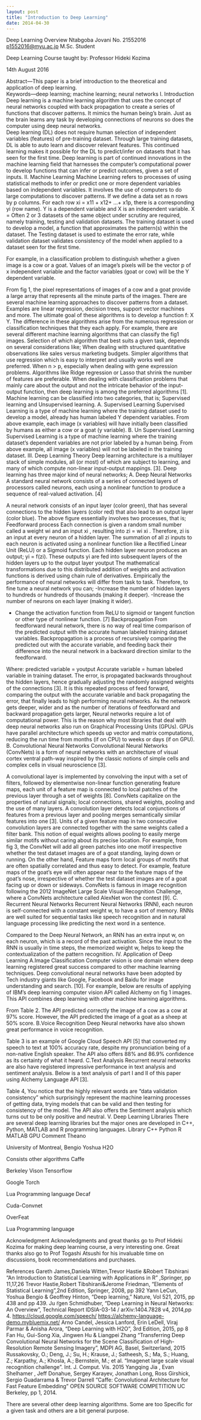 ```yaml
---
layout: post
title: "Introduction to Deep Learning"
date: 2014-04-30
---
```

Deep Learning Overview
Ntabgoba Jovani 
No. 21552016
p1552016@myu.ac.jp 
M.Sc. Student

Deep Learning Course                                                    taught by:
Professor Hideki Kozima                                                

14th August 2016


Abstract—This paper is a brief introduction to the theoretical and application of deep learning.  
Keywords—deep learning; machine learning; neural networks
I.	 Introduction 
Deep learning is a machine learning algorithm that uses the concept of neural networks coupled with back propagation to create a series of functions that discover patterns. It mimics the human being’s brain. Just as the brain learns any task by developing connections of neurons so does the computer using deep neural networks.  
Deep learning (DL) does not require human selection of independent variables (features) of pre-training dataset. Through large training datasets, DL is able to auto learn and discover relevant features. This continued learning makes it possible for the DL to predict/infer on datasets that it has seen for the first time.
Deep learning is part of continued innovations in the machine learning field that harnesses the computer’s computational power to develop functions that can infer or predict outcomes, given a set of inputs.
II.	Machine Learning
Machine Learning refers to processes of using statistical methods to infer or predict one or more dependent variables based on independent variables. It involves the use of computers to do large computations to discover patterns.
If we define a data set as n rows by p columns. For each row xi = x11 + x12+ …+ x1p, there is a corresponding yi (row name).  Y is a dependent variable and X is an independent variable. 
X = 
Often 2 or 3 datasets of the same object under scrutiny are required, namely training, testing and validation datasets. The training dataset is used to develop a model, a function that approximates the pattern(s) within the dataset. The Testing dataset is used to estimate the error rate, while validation dataset validates consistency of the model when applied to a dataset seen for the first time.


For example, in a classification problem to distinguish whether a given image is a cow or a goat. Values of an image’s pixels will be the vector p of x independent variable and the factor variables (goat or cow) will be the Y dependent variable.


From fig 1, the pixel representations of images of a cow and a goat provide a large array that represents all the minute parts of the images.
There are several machine learning approaches to discover patterns from a dataset. Examples are linear regression, decision trees, support vector machines and more. The ultimate goal of these algorithms is to develop a function f: X  Y.  The difference in these algorithms arise from the numerous regression or classification techniques that they each apply.
For example, there are several different machine learning algorithms that can classify the fig1 images. Selection of which algorithm that best suits a given task, depends on several considerations like;
When dealing with structured quantitative observations like sales versus marketing budgets. Simpler algorithms that use regression which is easy to interpret and usually works well are preferred.
When n > p, especially when dealing with gene expression problems. Algorithms like Ridge regression or Lasso that shrink the number of features are preferable. 
When dealing with classification problems that mainly care about the output and not the intricate behavior of the input-output function, then deep learning is among the preferred algorithms [1].
Machine learning can be classified into two categories, that is; Supervised learning and Unsupervised learning.
A.	Supervised Learning
Supervised Learning is a type of machine learning where the training dataset used to develop a model, already has human labeled Y dependent variables. From above example, each image (x variables) will have initially been classified by humans as either a cow or a goat (y variable).
B.	Un Supervised Learning
Supervised Learning is a type of machine learning where the training dataset’s dependent variables are not prior labeled by a human being. From above example, all image (x variables) will not be labeled in the training dataset.
III.	Deep Learning Theory
Deep learning architecture is a multilayer stack of simple modules, all (or most) of which are subject to learning, and many of which compute non-linear input-output mappings. [3]. 
Deep learning has three major kind of neural networks;
A.	Deep Neural Networks
A standard neural network consists of a series of connected layers of processors called neurons, each using a nonlinear function to produce a sequence of real-valued activation. [4]


A neural network consists of an input layer (color green), that has several connections to the hidden layers (color red) that also lead to an output layer (color blue).
The above figure essentially involves two processes, that is;
Feedforward process
Each connection is given a random small number called a weight wi and an input xi , resulting into zi = wi xi  . Therefore, zi is an input at every neuron of a hidden layer. The summation of all zi inputs to each neuron is activated using a nonlinear function like a Rectified Linear Unit (ReLU) or a Sigmoid function. Each hidden layer neuron produces an output;
yi = f(zi).   These outputs yi are fed into subsequent layers of the hidden layers up to the output layer youtput 
The mathematical transformations due to this distributed addition of weights and activation functions is derived using chain rule of derivatives.
Empirically the performance of neural networks will differ from task to task. Therefore, to fine tune a neural network you can;
-Increase the number of hidden layers to hundreds or hundreds of thousands (making it deeper).
-Increase the number of neurons on each layer (making it wider).
- Change the activation function from ReLU to sigmoid or tangent function or other type of nonlinear function. [7]
Backpropagation
	From feedforward neural network, there is no way of real time comparison of the predicted output with the accurate human labeled training dataset variables.
Backpropagation is a process of recursively comparing the predicted out with the accurate variable, and feeding back their difference into the neural network in a backward direction similar to the feedforward.
	
Where: predicted variable = youtput
                   Accurate variable = human labeled variable in training dataset.
The error,  is propagated backwards throughout the hidden layers, hence gradually adjusting the randomly assigned weights of the connections [3]. 
It is this repeated process of feed forward, comparing the output with the accurate variable and back propagating the error, that finally leads to high performing neural networks. 
As the network gets deeper, wider and as the number of iterations of feedforward and backward propagation gets larger, Neural networks require a lot of computational power. This is the reason why most libraries that deal with deep neural networks also run on Graphical Processing Units (GPUs). 
GPUs have parallel architecture which speeds up vector and matrix computations, reducing the run time from months (if on CPU) to weeks or days (if on GPU).
B.	Convolutional Neural Networks
Convolutional Neural Networks (ConvNets) is a form of neural networks with an architecture of visual cortex ventral path-way inspired by the classic notions of simple cells and complex cells in visual neuroscience [3].


A convolutional layer is implemented by convolving the input with a set of filters, followed by elementwise non-linear function generating feature maps, each unit of a feature map is connected to local patches of the previous layer through a set of weights [8].
ConvNets capitalize on the properties of natural signals; local connections, shared weights, pooling and the use of many layers. A convolution layer detects local conjunctions of features from a previous layer and pooling merges semantically similar features into one [3]. Units of a given feature map in two consecutive convolution layers are connected together with the same weights called a filter bank. 
This notion of equal weights allows pooling to easily merge similar motifs without caring about its precise location. For example, from fig 3, the ConvNet will add all green patches into one motif irrespective whether the test dataset images are of a goat standing, laying down or running. 
On the other hand, Feature maps form local groups of motifs that are often spatially correlated and thus easy to detect. For example, feature maps of the goat’s eye will often appear near to the feature maps of the goat’s nose, irrespective of whether the test dataset images are of a goat facing up or down or sideways.
ConvNets is famous in image recognition following the 2012 ImageNet Large Scale Visual Recognition Challenge, where a ConvNets architecture called AlexNet won the contest [9].
C.	Recurrent Neural Networks
Recurrent Neural Networks (RNN), each neuron is self-connected with a constant weight w, to have a sort of memory. RNNs are well suited for sequential tasks like speech recognition and in natural language processing like predicting the next word in a sentence.

Compared to the Deep Neural Network, an RNN has an extra input w, on each neuron, which is a record of the past activation. Since the input to the RNN is usually in time steps, the memorized weight w, helps to keep the contextualization of the pattern recognition.
IV.	Application of Deep Learning 
A.Image Classification
Computer vision is one domain where deep learning registered great success compared to other machine learning techniques. Deep convolutional neural networks have been adopted by Tech industry giants like Google, Facebook and Baidu for image understanding and search. [10].
For example, below are results of applying of IBM’s deep learning computer vision API called Alchemy on fig 1 images. This API combines deep learning with other machine learning algorithms.
          

From Table 2. The API predicted correctly the image of a cow as a cow at 97% score. However, the API predicted the image of a goat as a sheep at 50% score. 
B.Voice Recognition
Deep Neural networks have also shown great performance in voice recognition.

 

Table 3 is an example of Google Cloud Speech API [5] that converted my speech to text at 100% accuracy rate, despite my pronunciation being of a non-native English speaker. The API also offers 88% and 86.9% confidence as its certainty of what it heard.
C.Text Analysis
Recurrent neural networks are also have registered impressive performance in text analysis and sentiment analysis. 
Below is a text analysis of part I and II of this paper using Alchemy Language API [3].


Table 4, You notice that the highly relevant words are “data validation consistency” which surprisingly represent the machine learning processes of getting data, trying models that can be valid and then testing for consistency of the model.
The API also offers the Sentiment analysis which turns out to be only positive and neutral.
V.	Deep Learning Libraries
There are several deep learning libraries but the major ones are developed in C++, Python, MATLAB and R programming languages. 
Library
C++
Python
R
MATLAB
GPU
Comment
Theano





University of Montreal, Bengio Yoshua
H2O





Consists other algorithms
Caffe





Berkeley Vison
Tensorflow





Google
Torch





Lua Programming language
Decaf






Cuda-Convnet






OverFeat





Lua Programming language





Acknowledgment 
Acknowledgments and great thanks go to Prof Hideki Kozima for making deep learning course, a very interesting one.
Great thanks also go to Prof Togashi Atsushi for his invaluable time on discussions, book recommendations and purchases.

References
Gareth James,Daniela Witten,Trevor Hastie &Robert Tibshirani “An Introduction to Statistical Learning with Applications in R” ,Springer, pp 11,17,26
Trevor Hastie,Robert Tibshirani&Jerome Friedman, “Elements of Statistical Learning”,2nd Edition, Springer, 2008, pp 392
Yann LeCun, Yoshua Bengio & Geoffrey Hinton, “Deep learning,” Nature, Vol 521, 2015, pp 438 and pp 439.
Ju ̈rgen Schmidhuber, “Deep Learning in Neural Networks: An Overview”, Technical Report IDSIA-03-14 / arXiv:1404.7828 v4, 2014,pp 4. 
https://cloud.google.com/speech/ 
https://alchemy-language-demo.mybluemix.net/ 
Arno Candel, Jessica Lanford, Erin LeDell, Viraj Parmar & Anisha Arora, “Deep Learning with H2O”, 3rd Edition, 2015, pp 8 
Fan Hu, Gui-Song Xia, Jingwen Hu & Liangpei Zhang “Transferring Deep Convolutional Neural Networks for the Scene Classification of High-Resolution Remote Sensing Imagery”, MDPI AG, Basel, Switzerland, 2015 
Russakovsky, O.; Deng, J.; Su, H.; Krause, J.; Satheesh, S.; Ma, S.; Huang, Z.; Karpathy, A.; Khosla, A.; Bernstein, M.; et al. “Imagenet large scale visual recognition challenge”. Int. J. Comput. Vis. 2015
Yangqing Jia , Evan Shelhamer , Jeff Donahue, Sergey Karayev, Jonathan Long, Ross Girshick, Sergio Guadarrama & Trevor Darrell “Caffe: Convolutional Architecture for Fast Feature Embedding” OPEN SOURCE SOFTWARE COMPETITION UC Berkeley, pp 1, 2014.



There are several other deep learning algorithms. Some are too
Specific for a given task and others are a bit general purpose.
